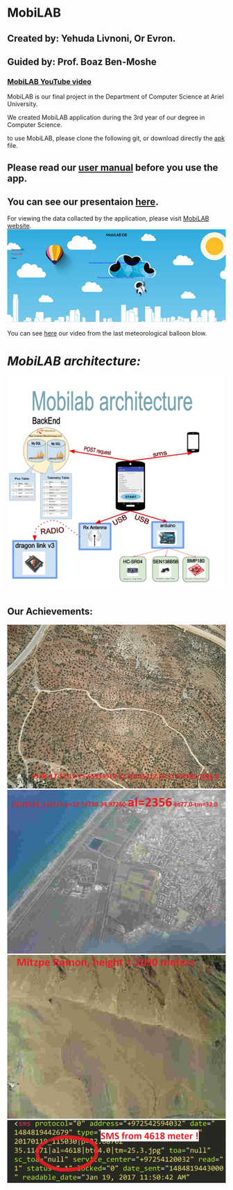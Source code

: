 # MobiLAB
## Created by: Yehuda Livnoni, Or Evron.
## Guided by: Prof. Boaz Ben-Moshe

### [MobiLAB YouTube video](https://www.youtube.com/watch?v=_7rjsLMlJ70&t=4s)

MobiLAB is our final project in the Department of Computer Science at Ariel University.

We created MobiLAB application during the 3rd year of our degree in Computer Science.

to use MobiLAB, please clone the following git, or download directly the [apk](https://github.com/livnoni/MobiLAB/blob/master/MobiLAB.apk
) file.

## Please read our [user manual](https://github.com/livnoni/MobiLAB/blob/master/user-manual-MobiLab_PDF.pdf) before you use the app.
## You can see our presentaion [here](https://github.com/livnoni/MobiLAB/blob/master/MobiLAB_Presentetion.pptx).


For viewing the data collacted by the application, please visit [MobiLAB website](http://evron.pro/mobilab/MobiLAB/).
![alt text](https://github.com/livnoni/MobiLAB/blob/master/pictures/website.PNG)

You can see [here](https://www.youtube.com/watch?v=EBzp8FPsAeg) our video from the last meteorological balloon blow.

# *MobiLAB architecture:*

![alt text](https://github.com/livnoni/MobiLAB/blob/master/pictures/Mobilab%20architecture.jpg)


## Our Achievements:

![alt text](https://github.com/livnoni/MobiLAB/blob/master/pictures/13.06.17-12-19-15-65933919-32.10145212%2C35.21763985-1096.0.jpg)
![alt text](https://github.com/livnoni/MobiLAB/blob/master/pictures/20170119_113127-p%3D32.74730%2034.97260-al%3D2356-bt77.0-tm%3D32.0.jpg)
![alt text](https://github.com/livnoni/MobiLAB/blob/master/pictures/20170206_132658-p%3D30.59253%2034.75851-al%3D2090-bt72.0-tm%3D27.1.jpg)
![alt text](https://github.com/livnoni/MobiLAB/blob/master/pictures/hishSMS.PNG)


